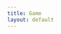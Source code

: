 ```yaml
---
title: Game
layout: default
---
```


<body onload="update();" onresize="resize()">
    <canvas id="canvas" style='position:absolute; left:0px; top:0px;'></canvas>
</body>

<script src="{{ '/assets/js/main.js' | relative_url }}" type="text/javascript"></script>
<script src="{{ '/assets/js/inputHandler.js' | relative_url }}" type="text/javascript"><script>
